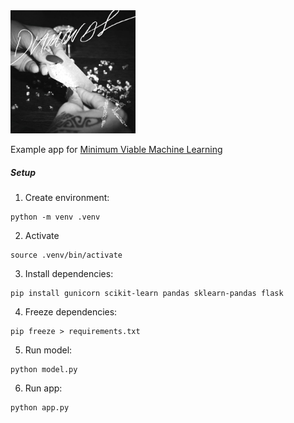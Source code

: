 

<img src="https://raw.githubusercontent.com/maxhumber/diamond/master/static/diamond.jpg" alt="diamond" width=200 />



Example app for [Minimum Viable Machine Learning](https://github.com/maxhumber/katacoda-scenarios)



##### Setup

1. Create environment:

```
python -m venv .venv
```

2. Activate

```
source .venv/bin/activate
```

3. Install dependencies:

```
pip install gunicorn scikit-learn pandas sklearn-pandas flask
```

4. Freeze dependencies:

```
pip freeze > requirements.txt
```

5. Run model:

```
python model.py
```

6. Run app:

```
python app.py
```



